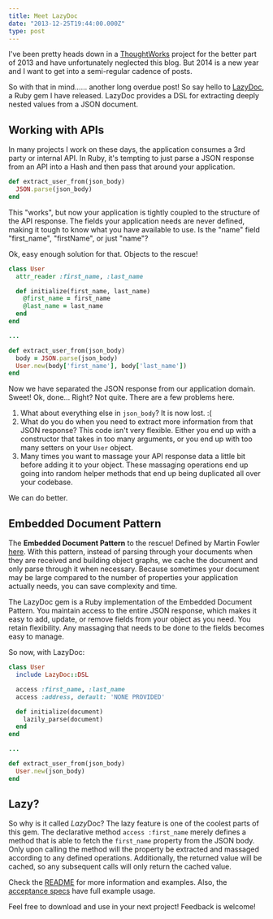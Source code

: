 ```yaml
---
title: Meet LazyDoc
date: "2013-12-25T19:44:00.000Z"
type: post
---
```


I've been pretty heads down in a [ThoughtWorks](http://www.thoughtworks.com) project for the better part of 2013 and have unfortunately neglected this blog. But 2014 is a new year and I want to get into a semi-regular cadence of posts.

So with that in mind…… another long overdue post! So say hello to [LazyDoc](https://github.com/ryanoglesby08/lazy-doc), a Ruby gem I have released. LazyDoc provides a DSL for extracting deeply nested values from a JSON document.

## Working with APIs

In many projects I work on these days, the application consumes a 3rd party or internal API. In Ruby, it's tempting to just parse a JSON response from an API into a Hash and then pass that around your application.

```ruby
def extract_user_from(json_body)
  JSON.parse(json_body)
end
```

This "works", but now your application is tightly coupled to the structure of the API response. The fields your application needs are never defined, making it tough to know what you have available to use. Is the "name" field "first_name", "firstName", or just "name"?

Ok, easy enough solution for that. Objects to the rescue!

```ruby
class User
  attr_reader :first_name, :last_name

  def initialize(first_name, last_name)
    @first_name = first_name
    @last_name = last_name
  end
end

...

def extract_user_from(json_body)
  body = JSON.parse(json_body)
  User.new(body['first_name'], body['last_name'])
end
```

Now we have separated the JSON response from our application domain. Sweet! Ok, done... Right? Not quite. There are a few problems here.

1. What about everything else in `json_body`? It is now lost. :(
2. What do you do when you need to extract more information from that JSON response? This code isn't very flexible. Either you end up with a constructor that takes in too many arguments, or you end up with too many setters on your `User` object.
3. Many times you want to massage your API response data a little bit before adding it to your object. These massaging operations end up going into random helper methods that end up being duplicated all over your codebase.

We can do better.

## Embedded Document Pattern

The **Embedded Document Pattern** to the rescue! Defined by Martin Fowler [here](http://martinfowler.com/bliki/EmbeddedDocument.html). With this pattern, instead of parsing through your documents when they are received and building object graphs, we cache the document and only parse through it when necessary. Because sometimes your document may be large compared to the number of properties your application actually needs, you can save complexity and time.

The LazyDoc gem is a Ruby implementation of the Embedded Document Pattern. You maintain access to the entire JSON response, which makes it easy to add, update, or remove fields from your object as you need. You retain flexibility. Any massaging that needs to be done to the fields becomes easy to manage.

So now, with LazyDoc:

```ruby
class User
  include LazyDoc::DSL

  access :first_name, :last_name
  access :address, default: 'NONE PROVIDED'

  def initialize(document)
    lazily_parse(document)
  end
end

...

def extract_user_from(json_body)
  User.new(json_body)
end
```

## Lazy?

So why is it called *Lazy*Doc? The lazy feature is one of the coolest parts of this gem. The declarative method `access :first_name` merely defines a method that is able to fetch the `first_name` property from the JSON body. Only upon calling the method will the property be extracted and massaged according to any defined operations. Additionally, the returned value will be cached, so any subsequent calls will only return the cached value.

Check the [README](https://github.com/ryanoglesby08/lazy-doc) for more information and examples. Also, the [acceptance specs](https://github.com/ryanoglesby08/lazy-doc/tree/v0.4.0/spec/acceptance) have full example usage.

Feel free to download and use in your next project! Feedback is welcome!
